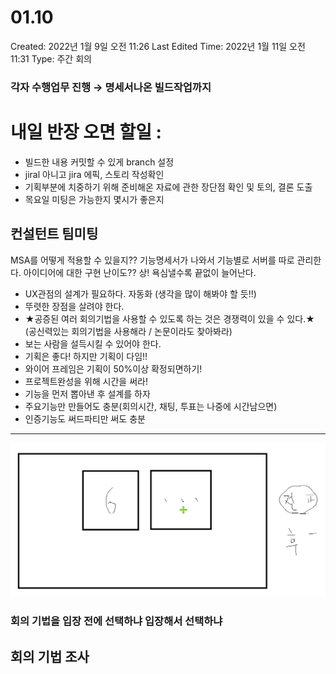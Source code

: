 # 01.10

Created: 2022년 1월 9일 오전 11:26
Last Edited Time: 2022년 1월 11일 오전 11:31
Type: 주간 회의

### 각자 수행업무 진행 → 명세서나온 빌드작업까지

# 내일 반장 오면 할일 :

- 빌드한 내용 커밋할 수 있게 branch 설정
- jiral 아니고 jira 에픽, 스토리 작성확인
- 기획부분에 치중하기 위해 준비해온 자료에 관한 장단점 확인 및 토의, 결론 도출
- 목요일 미팅은 가능한지 몇시가 좋은지

## 컨설턴트 팀미팅

MSA를 어떻게 적용할 수 있을지?? 기능명세서가 나와서 기능별로 서버를 따로 관리한다.
아이디어에 대한 구현 난이도?? 상! 욕심낼수록 끝없이 늘어난다.

- UX관점의 설계가 필요하다. 자동화 (생각을 많이 해봐야 할 듯!!)
- 뚜렷한 장점을 살려야 한다.
- ★공증된 여러 회의기법을 사용할 수 있도록 하는 것은 경쟁력이 있을 수 있다.★
(공신력있는 회의기법을 사용해라 / 논문이라도 찾아봐라)
- 보는 사람을 설득시킬 수 있어야 한다.
- 기획은 좋다! 하지만 기획이 다임!!
- 와이어 프레임은 기획이 50%이상 확정되면하기!
- 프로젝트완성을 위해 시간을 써라!
- 기능을 먼저 뽑아낸 후 설계를 하자
- 주요기능만 만들어도 충분(회의시간, 채팅, 투표는 나중에 시간남으면)
- 인증기능도 써드파티만 써도 충분

---

![Untitled](./0110/Untitled.png)

### 회의 기법을 입장 전에 선택하냐 입장해서 선택하냐

## 회의 기법 조사